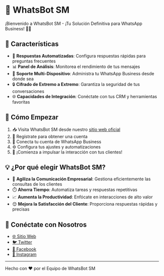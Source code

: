 # 🤖 WhatsBot SM

¡Bienvenido a WhatsBot SM - ¡Tu Solución Definitiva para WhatsApp Business! 📱💼

## 🌟 Características

- 🚀 **Respuestas Automatizadas**: Configura respuestas rápidas para preguntas frecuentes
- 📊 **Panel de Análisis**: Monitorea el rendimiento de tus mensajes
- 🔗 **Soporte Multi-Dispositivo**: Administra tu WhatsApp Business desde donde sea
- 🔒 **Cifrado de Extremo a Extremo**: Garantiza la seguridad de tus conversaciones
- 🌐 **Capacidades de Integración**: Conéctate con tus CRM y herramientas favoritas

## 🚀 Cómo Empezar

1. 📥 Visita WhatsBot SM desde nuestro [sitio web oficial](https://whatsbotsm.com/)
2. 📝 Regístrate para obtener una cuenta
3. 🔗 Conecta tu cuenta de WhatsApp Business
4. ⚙️ Configura tus ajustes y automatizaciones
5. 🎉 ¡Comienza a impulsar la interacción con tus clientes!

## 💡 ¿Por qué elegir WhatsBot SM?

- 💼 **Agiliza la Comunicación Empresarial**: Gestiona eficientemente las consultas de los clientes
- ⏱️ **Ahorra Tiempo**: Automatiza tareas y respuestas repetitivas
- 📈 **Aumenta la Productividad**: Enfócate en interacciones de alto valor
- 😊 **Mejora la Satisfacción del Cliente**: Proporciona respuestas rápidas y precisas

## 🔗 Conéctate con Nosotros

- [🌐 Sitio Web](https://whatsbotsm.com)
- [🐦 Twitter](https://twitter.com/whatsbotsm)
- [📘 Facebook](https://facebook.com/whatsbotsm)
- [📸 Instagram](https://instagram.com/whatsbotsm)

---

Hecho con ❤️ por el Equipo de WhatsBot SM
